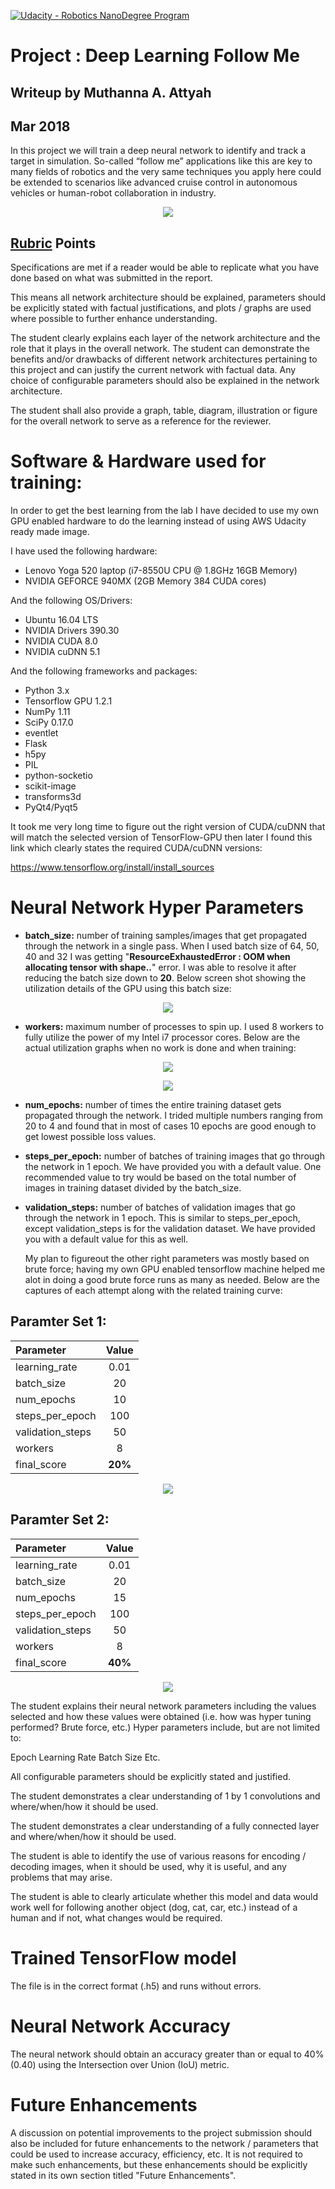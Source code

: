 [![Udacity - Robotics NanoDegree Program](https://s3-us-west-1.amazonaws.com/udacity-robotics/Extra+Images/RoboND_flag.png)](https://www.udacity.com/robotics)

# Project : Deep Learning Follow Me

## Writeup by Muthanna A. Attyah
## Mar 2018

In this project we will train a deep neural network to identify and track a target in simulation. So-called “follow me” applications like this are key to many fields of robotics and the very same techniques you apply here could be extended to scenarios like advanced cruise control in autonomous vehicles or human-robot collaboration in industry.

<p align="center"> <img src="./docs/misc/simulator.png"> </p>



## [Rubric](https://review.udacity.com/#!/rubrics/1155/view) Points


Specifications are met if a reader would be able to replicate what you have done based on what was submitted in the report. 

This means all network architecture should be explained, parameters should be explicitly stated with factual justifications, and plots / graphs are used where possible to further enhance understanding.


The student clearly explains each layer of the network architecture and the role that it plays in the overall network. The student can demonstrate the benefits and/or drawbacks of different network architectures pertaining to this project and can justify the current network with factual data. Any choice of configurable parameters should also be explained in the network architecture.

The student shall also provide a graph, table, diagram, illustration or figure for the overall network to serve as a reference for the reviewer.

# Software & Hardware used for training:

In order to get the best learning from the lab I have decided to use my own GPU enabled hardware to do the learning instead of using AWS Udacity ready made image.

I have used the following hardware:

* Lenovo Yoga 520 laptop (i7-8550U CPU @ 1.8GHz 16GB Memory)
* NVIDIA GEFORCE 940MX (2GB Memory 384 CUDA cores)

And the following OS/Drivers:

* Ubuntu 16.04 LTS
* NVIDIA Drivers 390.30
* NVIDIA CUDA 8.0
* NVIDIA cuDNN 5.1

And the following frameworks and packages:

* Python 3.x
* Tensorflow GPU 1.2.1
* NumPy 1.11
* SciPy 0.17.0
* eventlet 
* Flask
* h5py
* PIL
* python-socketio
* scikit-image
* transforms3d
* PyQt4/Pyqt5

It took me very long time to figure out the right version of CUDA/cuDNN that will match the selected version of TensorFlow-GPU then later I found this link which clearly states the required CUDA/cuDNN versions:

https://www.tensorflow.org/install/install_sources



# Neural Network Hyper Parameters

* **batch_size:** number of training samples/images that get propagated through the network in a single pass. When I used batch size of 64, 50, 40 and 32 I was getting "**ResourceExhaustedError : OOM when allocating tensor with shape..**" error. I was able to resolve it after reducing the batch size down to **20**. Below screen shot showing the utilization details of the GPU using this batch size:
<p align="center"> <img src="./docs/misc/nvidia-smi.png"> </p>

* **workers:** maximum number of processes to spin up. I used 8 workers to fully utilize the power of my Intel i7 processor cores. Below are the actual utilization graphs when no work is done and when training:

<p align="center"> <img src="./docs/misc/cpu_0_workers.png"> </p>
<p align="center"> <img src="./docs/misc/cpu_8_workers.png"> </p>

* **num_epochs:** number of times the entire training dataset gets propagated through the network. I trided multiple numbers ranging from 20 to 4 and found that in most of cases 10 epochs are good enough to get lowest possible loss values.



* **steps_per_epoch:** number of batches of training images that go through the network in 1 epoch. We have provided you with a default value. One recommended value to try would be based on the total number of images in training dataset divided by the batch_size.

* **validation_steps:** number of batches of validation images that go through the network in 1 epoch. This is similar to steps_per_epoch, except validation_steps is for the validation dataset. We have provided you with a default value for this as well.

  My plan to figureout the other right parameters was mostly based on brute force; having my own GPU enabled tensorflow machine helped me alot in doing a good brute force runs as many as needed. Below are the captures of each attempt along with the related training curve:

## Paramter Set 1:
| **Parameter** | **Value** |
|:--|:--:|
| learning_rate | 0.01 |
| batch_size | 20 |
| num_epochs | 10 |
| steps_per_epoch | 100 |
| validation_steps | 50 |
| workers | 8 |
| final_score | **20%** |
<p align="center"> <img src="./docs/misc/train_curve_1.png"> </p>

## Paramter Set 2:
| **Parameter** | **Value** |
|:--|:--:|
| learning_rate | 0.01 |
| batch_size | 20 |
| num_epochs | 15 |
| steps_per_epoch | 100 |
| validation_steps | 50 |
| workers | 8 |
| final_score | **40%** |
<p align="center"> <img src="./docs/misc/train_curve_2.png"> </p>




The student explains their neural network parameters including the values selected and how these values were obtained (i.e. how was hyper tuning performed? Brute force, etc.) Hyper parameters include, but are not limited to:

Epoch
Learning Rate
Batch Size
Etc.

All configurable parameters should be explicitly stated and justified.

The student demonstrates a clear understanding of 1 by 1 convolutions and where/when/how it should be used.

The student demonstrates a clear understanding of a fully connected layer and where/when/how it should be used.

The student is able to identify the use of various reasons for encoding / decoding images, when it should be used, why it is useful, and any problems that may arise.

The student is able to clearly articulate whether this model and data would work well for following another object (dog, cat, car, etc.) instead of a human and if not, what changes would be required.

# Trained TensorFlow model

The file is in the correct format (.h5) and runs without errors.

# Neural Network Accuracy

The neural network should obtain an accuracy greater than or equal to 40% (0.40) using the Intersection over Union (IoU) metric.

# Future Enhancements

A discussion on potential improvements to the project submission should also be included for future enhancements to the network / parameters that could be used to increase accuracy, efficiency, etc. It is not required to make such enhancements, but these enhancements should be explicitly stated in its own section titled "Future Enhancements".
